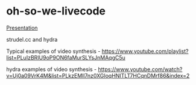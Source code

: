 # oh-so-we-livecode


[Presentation](https://www.figma.com)

strudel.cc and hydra 


Typical examples of video synthesis - https://www.youtube.com/playlist?list=PLuIzBRIU9oP9ON6faMurSLYsJnMAqgC5u

hydra examples of video synthesis - https://www.youtube.com/watch?v=Uj0a09VrK4M&list=PLkzEMll7nz0XGIoqHNITLT7HCqnDMrf86&index=2
